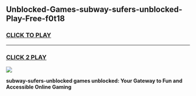 
## Unblocked-Games-subway-sufers-unblocked-Play-Free-f0t18
<h3>
<a href="https://premium76.site?title=subway-sufers-unblocked&ref=18A1">CLICK TO PLAY</a></h3>
<hr>

<h3>
<a href="https://premium76.site?title=subway-sufers-unblocked&ref=18A1">CLICK 2 PLAY</a>
  
</h3>

<a href="https://premium76.site?title=subway-sufers-unblocked&ref=18A1"><img src="https://clearcache.store/games.png"></a>


**subway-sufers-unblocked games unblocked: Your Gateway to Fun and Accessible Online Gaming**
